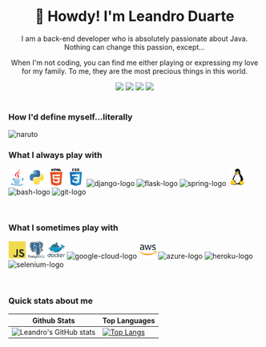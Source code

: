 <h1 align="center">🤠 Howdy! I'm Leandro Duarte</h1>

<p align="center">
I am a back-end developer who is absolutely passionate about Java. Nothing can change this passion, except...  
</p>
<p align="center"> 
When I'm not coding, you can find me either playing or expressing my love for my family. To me, they are the most precious things in this world.
</p>

<div align="center">
<a href="https://www.linkedin.com/in/ldnovaes"><img src="https://img.shields.io/badge/linkedin-%230077B5.svg?&style=for-the-badge&logo=linkedin&logoColor=white" height=25></a>  <a href="https://www.instagram.com/devleanof/"><img src="https://img.shields.io/badge/instagram-%23E4405F.svg?&style=for-the-badge&logo=instagram&logoColor=white" height=25></a>  <a href="https://www.youtube.com/@devlean"><img src="https://img.shields.io/badge/YouTube_Music-FF0000?style=for-the-badge&logo=youtube-music&logoColor=white" height=25></a>  <a href="mailto:leandroduarte2012@hotmail.com"><img src="https://img.shields.io/badge/Gmail-D14836?style=for-the-badge&logo=gmail&logoColor=white" height=25></a>

</div>
<br>

<h3>How I'd define myself...literally</h3>
<img src="https://www.sopitas.com/wp-content/uploads/2016/09/naruto-feliz.gif" alt="naruto">
 
 
<br>

### What I always play with
<p> 
  <img src="https://raw.githubusercontent.com/devicons/devicon/master/icons/java/java-original.svg" alt="java-logo" height=35>
  <img src="https://raw.githubusercontent.com/devicons/devicon/master/icons/python/python-original.svg" alt="python-logo" height=35>
  <img src="https://raw.githubusercontent.com/devicons/devicon/master/icons/html5/html5-original-wordmark.svg" alt="htm-logo" height=35>
  <img src="https://raw.githubusercontent.com/devicons/devicon/master/icons/css3/css3-original-wordmark.svg" alt="css-logo" height=35>
  <img src="https://cdn.worldvectorlogo.com/logos/django.svg" alt="django-logo" height=35>
  <img src="https://www.vectorlogo.zone/logos/pocoo_flask/pocoo_flask-icon.svg" alt="flask-logo" height=35>
  <img src="https://www.vectorlogo.zone/logos/springio/springio-icon.svg" alt="spring-logo" height=35>
  <img src="https://raw.githubusercontent.com/devicons/devicon/master/icons/linux/linux-original.svg" alt="linux-logo" height=35>
  <img src="https://www.vectorlogo.zone/logos/gnu_bash/gnu_bash-icon.svg" alt="bash-logo" height=35>
  <img src="https://www.vectorlogo.zone/logos/git-scm/git-scm-icon.svg" alt="git-logo" height=35>
 
</p>

<br>

### What I sometimes play with
<p>
  <img src="https://raw.githubusercontent.com/devicons/devicon/master/icons/javascript/javascript-original.svg" alt="javascript-logo" height=35>
  <img src="https://raw.githubusercontent.com/devicons/devicon/master/icons/postgresql/postgresql-original-wordmark.svg" alt="postgree-logo" height=35>
  <img src="https://raw.githubusercontent.com/devicons/devicon/master/icons/docker/docker-original-wordmark.svg" alt="docker-logo" height=35>
  <img src="https://www.vectorlogo.zone/logos/google_cloud/google_cloud-icon.svg" alt="google-cloud-logo" height=35>
  <img src="https://raw.githubusercontent.com/devicons/devicon/master/icons/amazonwebservices/amazonwebservices-original-wordmark.svg" alt="aws-logo" height=35>
  <img src="https://www.vectorlogo.zone/logos/microsoft_azure/microsoft_azure-icon.svg" alt="azure-logo" height=35>
  <img src="https://www.vectorlogo.zone/logos/heroku/heroku-icon.svg" alt="heroku-logo" height=35>
  <img src="https://raw.githubusercontent.com/detain/svg-logos/780f25886640cef088af994181646db2f6b1a3f8/svg/selenium-logo.svg" alt="selenium-logo"height=35>
</p>

<br>

### Quick stats about me
| Github Stats | Top Languages |
| --- | --- |
| ![Leandro's GitHub stats](https://github-readme-stats.vercel.app/api?username=ldnovaes&show_icons=true&theme=dark) | [![Top Langs](https://github-readme-stats.vercel.app/api/top-langs/?username=ldnovaes&theme=dark)](https://github.com/ldnovaes/github-readme-stats) |


